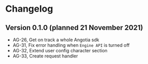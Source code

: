 # Changelog

## **Version 0.1.0** (planned 21 November 2021)

- AG-26, Get on track a whole Angotia sdk
- AG-31, Fix error handling when `Engine API` is turned off
- AG-32, Extend user config character section
- AG-33, Create request handler
